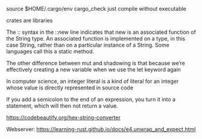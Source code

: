 source $HOME/.cargo/env
cargo_check just compile without executable

crates are libraries

The :: syntax in the ::new line indicates that new is an associated function of the String type. An associated function is implemented on a type, in this case String, rather than on a particular instance of a String. Some languages call this a static method.

The other difference between mut and shadowing is that because we’re effectively creating a new variable when we use the let keyword again

In computer science, an integer literal is a kind of literal for an integer whose value is directly represented in source code

 If you add a semicolon to the end of an expression, you turn it into a statement, which will then not return a value. 
 
 https://codebeautify.org/hex-string-converter
 
 
Webserver: 
https://learning-rust.github.io/docs/e4.unwrap_and_expect.html
